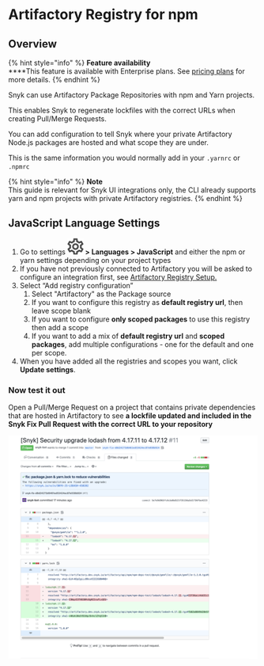 # Artifactory Registry for npm

## **Overview**

{% hint style="info" %}
**Feature availability**\
****This feature is available with Enterprise plans. See [pricing plans](https://snyk.io/plans/) for more details.
{% endhint %}

Snyk can use Artifactory Package Repositories with npm and Yarn projects.

This enables Snyk to regenerate lockfiles with the correct URLs when creating Pull/Merge Requests.

You can add configuration to tell Snyk where your private Artifactory Node.js packages are hosted and what scope they are under.

This is the same information you would normally add in your `.yarnrc` or `.npmrc`

{% hint style="info" %}
**Note**\
This guide is relevant for Snyk UI integrations only, the CLI already supports yarn and npm projects with private Artifactory registries.
{% endhint %}

## JavaScript Language Settings

1. Go to settings <img src="../../../.gitbook/assets/cog_icon.png" alt="" data-size="line"> **> Languages > JavaScript** and either the npm or yarn settings depending on your project types
2. If you have not previously connected to Artifactory you will be asked to configure an integration first, see [Artifactory Registry Setup.](https://docs.snyk.io/integrations/private-registry-integrations/artifactory-registry-setup)
3. Select “Add registry configuration”
   1. Select "Artifactory" as the Package source
   2. If you want to configure this registry as **default registry url**, then leave scope blank
   3. If you want to configure **only scoped packages** to use this registry then add a scope
   4. If you want to add a mix of **default registry url** and **scoped packages**, add multiple configurations - one for the default and one per scope.
4. When you have added all the registries and scopes you want, click **Update settings**.

### Now test it out

Open a Pull/Merge Request on a project that contains private dependencies that are hosted in Artifactory to see **a lockfile updated and included in the Snyk Fix Pull Request with the correct URL to your repository**

![](../../../.gitbook/assets/image4-3-.png)
